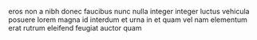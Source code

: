 eros non a nibh donec faucibus nunc nulla integer integer luctus vehicula
posuere lorem magna id interdum et urna in et quam vel nam elementum erat
rutrum eleifend feugiat auctor quam